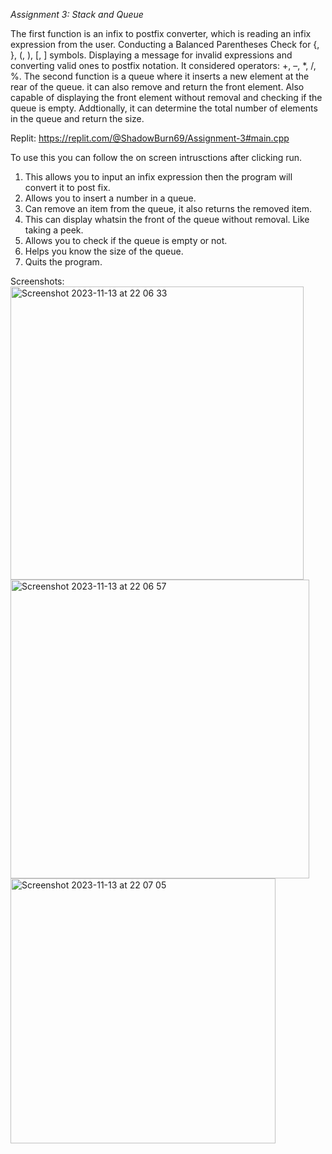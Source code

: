 *Assignment 3: Stack and Queue*

The first function is an infix to postfix converter, which is reading an infix expression from the user. Conducting a Balanced Parentheses Check for {, }, (, ), [, ] symbols. Displaying a message for invalid expressions and converting valid ones to postfix notation. It considered operators: +, –, *, /, %.
The second function is a queue where it inserts a new element at the rear of the queue. it can also remove and return the front element. Also capable of displaying the front element without removal and checking if the queue is empty. Addtionally, it can determine the total number of elements in the queue and return the size.

Replit:
https://replit.com/@ShadowBurn69/Assignment-3#main.cpp

To use this you can follow the on screen intrusctions after clicking run.
1. This allows you to input an infix expression then the program will convert it to post fix.
2. Allows you to insert a number in a queue.
3. Can remove an item from the queue, it also returns the removed item.
4. This can display whatsin the front of the queue without removal. Like taking a peek.
5. Allows you to check if the queue is empty or not.
6. Helps you know the size of the queue.
7. Quits the program.

Screenshots:
<img width="469" alt="Screenshot 2023-11-13 at 22 06 33" src="https://github.com/Yagna-Patel/Assignment-3/assets/123590214/024aaf47-b507-4455-b256-bc725977621f">
<img width="478" alt="Screenshot 2023-11-13 at 22 06 57" src="https://github.com/Yagna-Patel/Assignment-3/assets/123590214/88a6bbc3-8786-4b36-aa94-f8bf48c2700d">
<img width="424" alt="Screenshot 2023-11-13 at 22 07 05" src="https://github.com/Yagna-Patel/Assignment-3/assets/123590214/238b1c9a-61ef-4a99-b235-3028863d618f">
